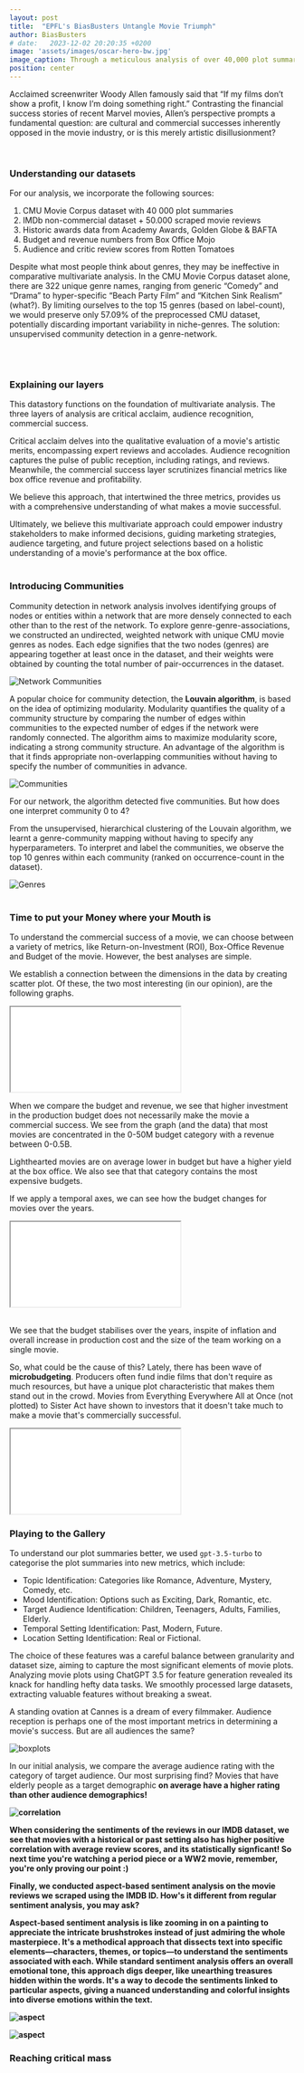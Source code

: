 ```yaml
---
layout: post
title:  "EPFL's BiasBusters Untangle Movie Triumph"
author: BiasBusters
# date:   2023-12-02 20:20:35 +0200
image: 'assets/images/oscar-hero-bw.jpg'
image_caption: Through a meticulous analysis of over 40,000 plot summaries using state-of-the-art NLP techniques, the Bias Busters have dissected the very essence of plot characteristics that differentiate movies with critical acclaim, audience recognition, and commercial success.
position: center
---
```


Acclaimed screenwriter Woody Allen famously said that “If my films don’t show a profit, I know I’m doing something right.” Contrasting the financial success stories of recent Marvel movies, Allen’s perspective prompts a fundamental question: are cultural and commercial successes inherently opposed in the movie industry, or is this merely artistic disillusionment? 

<br>

### Understanding our datasets 

For our analysis, we incorporate the following sources:
1. CMU Movie Corpus dataset with 40 000 plot summaries
2. IMDb non-commercial dataset + 50.000 scraped movie reviews
3. Historic awards data from Academy Awards, Golden Globe & BAFTA
4. Budget and revenue numbers from Box Office Mojo
5. Audience and critic review scores from Rotten Tomatoes


Despite what most people think about genres, they may be ineffective in comparative multivariate analysis. In the CMU Movie Corpus dataset alone, there are 322 unique genre names, ranging from generic “Comedy” and “Drama” to hyper-specific “Beach Party Film” and “Kitchen Sink Realism” (what?). By limiting ourselves to the top 15 genres (based on label-count), we would preserve only 57.09% of the preprocessed CMU dataset, potentially discarding important variability in niche-genres. The solution: unsupervised community detection in a genre-network.

<br><br>

### Explaining our layers

This datastory functions on the foundation of multivariate analysis. The three layers of analysis are critical acclaim, audience recognition, commercial success. 

Critical acclaim delves into the qualitative evaluation of a movie's artistic merits, encompassing expert reviews and accolades. Audience recognition captures the pulse of public reception, including ratings, and reviews. 
Meanwhile, the commercial success layer scrutinizes financial metrics like box office revenue and profitability.

We believe this approach, that intertwined the three metrics, provides us with a comprehensive understanding of what makes a movie successful.

Ultimately, we believe this multivariate approach could empower industry stakeholders to make informed decisions, guiding marketing strategies, audience targeting, and future project selections based on a holistic understanding of a movie's performance at the box office.
<br><br>

### Introducing Communities

Community detection in network analysis involves identifying groups of nodes or entities within a network that are more densely connected to each other than to the rest of the network. To explore genre-genre-associations, we constructed an undirected, weighted network with unique CMU movie genres as nodes. Each edge signifies that the two nodes (genres) are appearing together at least once in the dataset, and their weights were obtained by counting the total number of pair-occurrences in the dataset.

![Network Communities](images/network.png)


A popular choice for community detection, the <strong>Louvain algorithm</strong>, is based on the idea of optimizing modularity. Modularity quantifies the quality of a community structure by comparing the number of edges within communities to the expected number of edges if the network were randomly connected. The algorithm aims to maximize modularity score, indicating a strong community structure. An advantage of the algorithm is that it finds appropriate non-overlapping communities without having to specify the number of communities in advance. 

![Communities](images/communities.png)

For our network, the algorithm detected five communities. But how does one interpret community 0 to 4?

From the unsupervised, hierarchical clustering of the Louvain algorithm, we learnt a genre-community mapping without having to specify any hyperparameters. To interpret and label the communities, we observe the top 10 genres within each community (ranked on occurrence-count in the dataset). 

![Genres](images/genres.png)
<br><br>

### Time to put your Money where your Mouth is

To understand the commercial success of a movie, we can choose between a variety of metrics, like Return-on-Investment (ROI), Box-Office Revenue and Budget of the movie. However, the best analyses are simple. 

We establish a connection between the dimensions in the data by creating scatter plot. Of these, the two most interesting (in our opinion), are the following graphs.

<div class="container">
  <iframe class="responsive-iframe" src="budget_revenue.html"></iframe>
</div>

When we compare the budget and revenue, we see that higher investment in the production budget does not necessarily make the movie a commercial success. We see from the graph (and the data) that most movies are concentrated in the 0-50M budget category with a revenue between 0-0.5B.

Lighthearted movies are on average lower in budget but have a higher yield at the box office. We also see that that category contains the most expensive budgets.

If we apply a temporal axes, we can see how the budget changes for movies over the years.
<br>

<div class="container">
  <iframe class="responsive-iframe" src="year_budget.html"></iframe>
</div>
<br>

We see that the budget stabilises over the years, inspite of inflation and overall increase in production cost and the size of the team working on a single movie.
<br>

So, what could be the cause of this? Lately, there has been wave of <strong>microbudgeting</strong>. Producers often fund indie films that don't require as much resources, but have a unique plot characteristic that makes them stand out in the crowd.
Movies from Everything Everywhere All at Once (not plotted) to Sister Act have shown to investors that it doesn't take much to make a movie that's commercially successful.

<div class="container">
  <iframe class="responsive-iframe" src="fig_bubble.html"></iframe>
</div>

<!-- #### Plot Characteristics -->

### Playing to the Gallery

To understand our plot summaries better, we used <code>gpt-3.5-turbo</code> to categorise the plot summaries into new metrics, which include:

- Topic Identification: Categories like Romance, Adventure, Mystery, Comedy, etc.
- Mood Identification: Options such as Exciting, Dark, Romantic, etc.
- Target Audience Identification: Children, Teenagers, Adults, Families, Elderly.
- Temporal Setting Identification: Past, Modern, Future.
- Location Setting Identification: Real or Fictional.

The choice of these features was a careful balance between granularity and dataset size, aiming to capture the most significant elements of movie plots. Analyzing movie plots using ChatGPT 3.5 for feature generation revealed its knack for handling hefty data tasks. We smoothly processed large datasets, extracting valuable features without breaking a sweat. 


A standing ovation at Cannes is a dream of every filmmaker. Audience reception is perhaps one of the most important metrics in determining a movie's success. But are all audiences the same?

![boxplots](images/boxplots.jpg)

In our initial analysis, we compare the average audience rating with the category of target audience. Our most surprising find? Movies that have elderly people as a target demographic <strong> on average have a higher rating<strong> than other audience demographics!

![correlation](images/correlation.jpeg)

When considering the sentiments of the reviews in our IMDB dataset, we see that movies with a historical or past setting also has higher positive correlation with average review scores, and its statistically signficant!
So next time you're watching a period piece or a WW2 movie, remember, you're only proving our point :)

Finally, we conducted aspect-based sentiment analysis on the movie reviews we scraped using the IMDB ID. How's it different from regular sentiment analysis, you may ask?

Aspect-based sentiment analysis is like zooming in on a painting to appreciate the intricate brushstrokes instead of just admiring the whole masterpiece. It's a methodical approach that dissects text into specific elements—characters, themes, or topics—to understand the sentiments associated with each. While standard sentiment analysis offers an overall emotional tone, this approach digs deeper, like unearthing treasures hidden within the words. It's a way to decode the sentiments linked to particular aspects, giving a nuanced understanding and colorful insights into diverse emotions within the text.

![aspect](images/aspect.jpeg)

![aspect](images/trajectory.png)



<!-- ####  -->

### Reaching critical mass